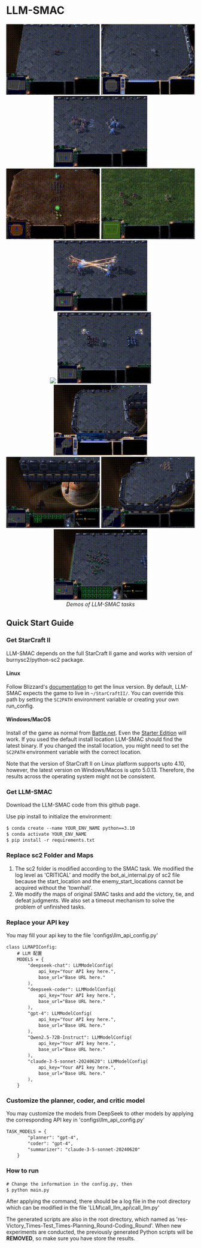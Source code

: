 # LLM-SMAC

<p align="center">
  <img src="asset/3m.gif" width="250"/>
  <img src="asset/2m_vs_1z.gif" width="250"/>
  <img src="asset/3s5z.gif" width="250"/><br/>
  <img src="asset/bane_vs_bane.gif" width="250"/>
  <img src="asset/3s_vs_3z.gif" width="250"/>
  <img src="asset/1c3s5z.gif" width="250"/><br/>
  <img src="asset/2c_vs_64zg.gif" width="250"/>
  <img src="asset/MMM.gif" width="250"/>
  <img src="asset/corridor.gif" width="250"/><br/>
  <img src="asset/10m_vs_11m.gif" width="250"/>
  <img src="asset/so_many_baneling.gif" width="250"/>
  <img src="asset/27m_vs_30m.gif" width="250"/><br/>
  <i>Demos of LLM-SMAC tasks</i>
</p>



## Quick Start Guide

### Get StarCraft II

LLM-SMAC depends on the full StarCraft II game and works with version of burnysc2/python-sc2 package.

#### Linux

Follow Blizzard's [documentation](https://github.com/Blizzard/s2client-proto#downloads) to
get the linux version. By default, LLM-SMAC expects the game to live in
`~/StarCraftII/`. You can override this path by setting the `SC2PATH`
environment variable or creating your own run_config.

#### Windows/MacOS

Install of the game as normal from [Battle.net](https://battle.net). Even the
[Starter Edition](http://battle.net/sc2/en/legacy-of-the-void/) will work.
If you used the default install location LLM-SMAC should find the latest binary.
If you changed the install location, you might need to set the `SC2PATH`
environment variable with the correct location.

 Note that the version of StarCraft II on Linux platform supports upto 4.10, however, the latest version on Windows/Macos is upto 5.0.13. Therefore, the results across the operating system might not be consistent.

### Get LLM-SMAC

Download the LLM-SMAC code from this github page.

Use pip install to initialize the environment:

```shell
$ conda create --name YOUR_ENV_NAME python==3.10
$ conda activate YOUR_ENV_NAME
$ pip install -r requirements.txt
```

### Replace sc2 Folder and Maps

1. The sc2 folder is modified according to the SMAC task. We modified the log level as 'CRITICAL' and modify the bot_ai_internal.py of sc2 file because the start_location and the enemy_start_locations cannot be acquired without the 'townhall'. 
2. We modify the maps of original SMAC tasks and add the victory, tie, and defeat judgments. We also set a timeout mechanism to solve the problem of unfinished tasks. 


### Replace your API key

You may fill your api key to the file 'configs\llm_api_config.py'

    class LLMAPIConfig:
        # LLM 配置
        MODELS = {
            "deepseek-chat": LLMModelConfig(
                api_key="Your API key here.",
                base_url="Base URL here."
            ),
            "deepseek-coder": LLMModelConfig(
                api_key="Your API key here.",
                base_url="Base URL here."
            ),
            "gpt-4": LLMModelConfig(
                api_key="Your API key here.",
                base_url="Base URL here."
            ),
            "Qwen2.5-72B-Instruct": LLMModelConfig(
                api_key="Your API key here.",
                base_url="Base URL here."
            ),
            "claude-3-5-sonnet-20240620": LLMModelConfig(
                api_key="Your API key here.",
                base_url="Base URL here."
            ),
        }

### Customize the planner, coder, and critic model

You may customize the models from DeepSeek to other models by applying the corresponding API key in 'configs\llm_api_config.py'

~~~
TASK_MODELS = {
        "planner": "gpt-4",
        "coder": "gpt-4",
        "summarizer": "claude-3-5-sonnet-20240620"
    }
~~~


### How to run

```shell
# Change the information in the config.py, then
$ python main.py
```

After applying the command, there should be a log file in the root directory which can be modified in the file 'LLM\call\_llm_api\call_llm.py'

The generated scripts are also in the root directory, which named as 'res-Victory_Times-Test_Times-Planning_Round-Coding_Round'. When new experiments are conducted, the previously generated Python scripts will be **REMOVED**, so make sure you have store the results.

